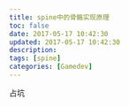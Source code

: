 ```yaml
---
title: spine中的骨骼实现原理
toc: false
date: 2017-05-17 10:42:30
updated: 2017-05-17 10:42:30
description:
tags: [spine]
categories: [Gamedev]
---
```


占坑
<!-- more -->
